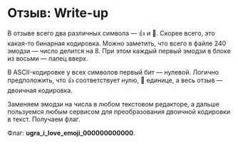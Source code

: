 # Отзыв: Write-up

В отзыве всего два различных символа — 👍 и 🤔. Скорее всего, это какая-то бинарная кодировка. Можно заметить, что всего в файле 240 эмодзи — число делится на 8. При этом каждый первый эмодзи в блоке из восьми — палец вверх.

В ASCII-кодировке у всех символов первый бит — нулевой. Логично предположить, что 👍 соответствует нулю, 🤔 единице, а весь отзыв — двоичная кодировка.

Заменяем эмодзи на числа в любом текстовом редакторе, а дальше пользуемся любым сервисом для преобразования двоичной кодировки в текст. Получаем флаг.

Флаг: **ugra_i_love_emoji_000000000000**.

